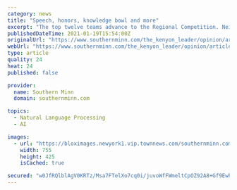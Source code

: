 ```yaml
---
category: news
title: "Speech, honors, knowledge bowl and more"
excerpt: "The top twelve teams advance to the Regional Competition. Neither of the K-W teams finished high enough for their season to continue. This year there were no divisions, meaning K-W competed with some larger schools and some smaller schools."
publishedDateTime: 2021-01-19T15:54:00Z
originalUrl: "https://www.southernminn.com/the_kenyon_leader/opinion/article_6dbe4413-c28b-5de6-b4d2-86b86d571041.html"
webUrl: "https://www.southernminn.com/the_kenyon_leader/opinion/article_6dbe4413-c28b-5de6-b4d2-86b86d571041.html"
type: article
quality: 24
heat: 24
published: false

provider:
  name: Southern Minn
  domain: southernminn.com

topics:
  - Natural Language Processing
  - AI

images:
  - url: "https://bloximages.newyork1.vip.townnews.com/southernminn.com/content/tncms/assets/v3/editorial/6/34/6348d9f8-f010-5078-8105-8db823e4cffd/5f170856ae317.image.jpg?crop=755%2C425%2C264%2C268&resize=755%2C425&order=crop%2Cresize"
    width: 755
    height: 425
    isCached: true

secured: "w0JfRQlblAgV0KRTz/Msa7FTelXo7cq0i/juvoWfFWmeltCpOZ92A8+Gf9EwhdyemFQiGhGdL0mfxBLnsg2TipHuDlbSMNGS1Y45IaVw7+lRw3CmvtHcHuzdzTQp1GoL7XLmQqpIr0cqk7yzwZmbe1u4WESCgdXJJOo64CPGz4nGbqn0KApVNuvzfrQdMvEAIpAUkNpHTQSx32M37kkBOPJmApY5tx0yMmD8VUH/BFmtVZ1krjjYMDFnYZfOAweGFXiHNCKAttrJTroZBUu5P3swmotIDf4lH99Ajh0ro/ABM+hG77tWAwFs/SeaaMXZupMecSVHSFVGWU4M7E9HD+gxWRRqb5N6Fz+Cfn32/a8=;Wz5AwBXmwAxZ9j3hBf1Heg=="
---
```


